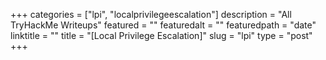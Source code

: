 +++
categories = ["lpi", "localprivilegeescalation"]
description = "All TryHackMe Writeups"
featured = ""
featuredalt = ""
featuredpath = "date"
linktitle = ""
title = "[Local Privilege Escalation]"
slug = "lpi"
type = "post"
+++